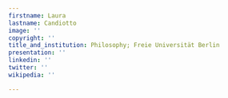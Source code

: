 ```yaml
---
firstname: Laura
lastname: Candiotto
image: ''
copyright: ''
title_and_institution: Philosophy; Freie Universität Berlin
presentation: ''
linkedin: ''
twitter: ''
wikipedia: ''

---
```

